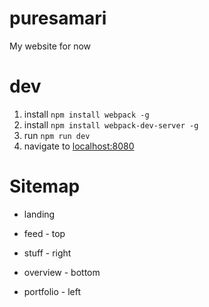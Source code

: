 # puresamari
My website for now

# dev

1. install `npm install webpack -g`
2. install `npm install webpack-dev-server -g`
3. run `npm run dev`
4. navigate to [localhost:8080][devlink]

[devlink]: http://localhost:8080/ "Development enviroment"

# Sitemap

- landing

- feed      - top
- stuff     - right
- overview  - bottom
- portfolio - left